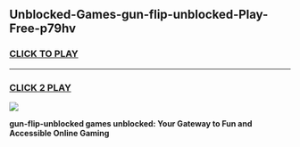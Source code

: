 
## Unblocked-Games-gun-flip-unblocked-Play-Free-p79hv
<h3>
<a href="https://premium76.site?title=gun-flip-unblocked&ref=19M">CLICK TO PLAY</a></h3>
<hr>

<h3>
<a href="https://premium76.site?title=gun-flip-unblocked&ref=19M">CLICK 2 PLAY</a>
  
</h3>

<a href="https://premium76.site?title=gun-flip-unblocked&ref=19M"><img src="https://clearcache.store/games.png"></a>


**gun-flip-unblocked games unblocked: Your Gateway to Fun and Accessible Online Gaming**
